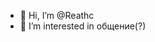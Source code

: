 - 👋 Hi, I’m @Reathc
- 👀 I’m interested in общение(?) 
<!---
Reathc/Reathc is a ✨ special ✨ repository because its `README.md` (this file) appears on your GitHub profile.
You can click the Preview link to take a look at your changes.
--->
